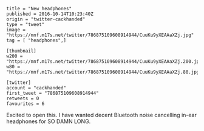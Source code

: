 ```
title = "New headphones"
published = 2016-10-14T10:23:40Z
origin = "twitter-cackhanded"
type = "tweet"
image = "https://mnf.m17s.net/twitter/786875109608914944/CuuKu9yXEAAaXZj.jpg"
tag = [ "headphones",]

[thumbnail]
w200 = "https://mnf.m17s.net/twitter/786875109608914944/CuuKu9yXEAAaXZj.200.jpg"
w80 = "https://mnf.m17s.net/twitter/786875109608914944/CuuKu9yXEAAaXZj.80.jpg"

[twitter]
account = "cackhanded"
first_tweet = "786875109608914944"
retweets = 0
favourites = 6
```

Excited to open this. I have wanted decent Bluetooth noise cancelling in-ear headphones for SO DAMN LONG.

<p class='image'><img src='https://mnf.m17s.net/twitter/786875109608914944/CuuKu9yXEAAaXZj.jpg' alt=''></p>


